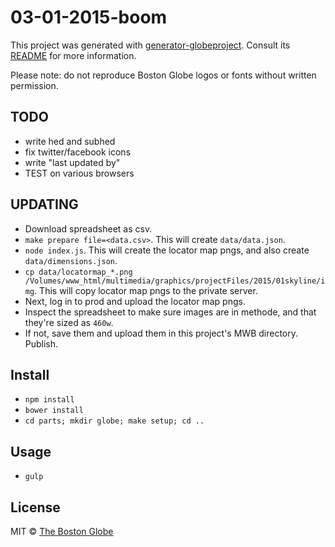 # 03-01-2015-boom

This project was generated with [generator-globeproject](https://github.com/BostonGlobe/generator-globeproject). Consult its [README](https://github.com/BostonGlobe/generator-globeproject) for more information.

Please note: do not reproduce Boston Globe logos or fonts without written permission.

## TODO

- write hed and subhed
- fix twitter/facebook icons
- write "last updated by"
- TEST on various browsers

## UPDATING

- Download spreadsheet as csv.
- `make prepare file=<data.csv>`. This will create `data/data.json`.
- `node index.js`. This will create the locator map pngs, and also create `data/dimensions.json`.
- `cp data/locatormap_*.png /Volumes/www_html/multimedia/graphics/projectFiles/2015/01skyline/img`. This will copy locator map pngs to the private server.
- Next, log in to prod and upload the locator map pngs.
- Inspect the spreadsheet to make sure images are in methode, and that they're sized as `460w`.
- If not, save them and upload them in this project's MWB directory. Publish.

## Install

- `npm install`
- `bower install`
- `cd parts; mkdir globe; make setup; cd ..`

## Usage

- `gulp`

## License

MIT © [The Boston Globe](http://github.com/BostonGlobe)


